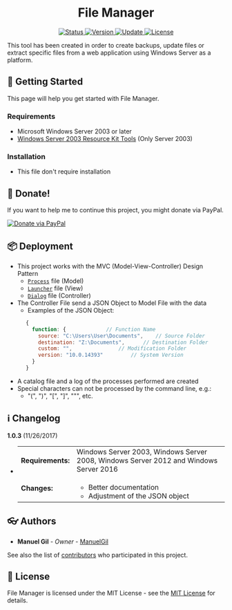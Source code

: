 <div align="center">
	<h1> File Manager </h1>
</div>

<div align="center">
	<a href="#changelog">
		<img src="https://img.shields.io/badge/stability-frozen-blue.svg" alt="Status">
	</a>
	<a href="#changelog">
		<img src="https://img.shields.io/badge/release-v1.0.3-blue.svg" alt="Version">
	</a>
	<a href="#changelog">
		<img src="https://img.shields.io/badge/update-november-yellowgreen.svg" alt="Update">
	</a>
	<a href="#license">
		<img src="https://img.shields.io/badge/license-MIT%20License-green.svg" alt="License">
	</a>
</div>

This tool has been created in order to create backups, update files or extract
 specific files from a web application using Windows Server as a platform.

<a name="started"></a>
## :traffic_light: Getting Started

This page will help you get started with File Manager.

<a name="requirements"></a>
### Requirements

  * Microsoft Windows Server 2003 or later
  * [Windows Server 2003 Resource Kit Tools](https://www.microsoft.com/en-us/download/details.aspx?id=17657)
  (Only Server 2003)

<a name="installation"></a>
### Installation

  * This file don't require installation

<a name="Donate"></a>
## :gift: Donate!

If you want to help me to continue this project, you might donate via PayPal.

<a href="https://paypal.me/ManuelFGil"><img src="https://www.paypalobjects.com/webstatic/en_US/i/btn/png/btn_donate_92x26.png" alt="Donate via PayPal"></a>

<a name="deployment"></a>
## :package: Deployment

  * This project works with the MVC (Model-View-Controller) Design Pattern
    * [`Process`](https://github.com/ManuelGil/File-Manager/blob/master/process.bat) file (Model)
    * [`Launcher`](https://github.com/ManuelGil/File-Manager/blob/master/launcher.bat) file (View)
    * [`Dialog`](https://github.com/ManuelGil/File-Manager/blob/master/dialog.vbs) file (Controller)
  * The Controller File send a JSON Object to Model File with the data
    * Examples of the JSON Object:

```js
      {
        function: {				// Function Name
          source: "C:\Users\User\Documents",	// Source Folder
          destination: "Z:\Documents",		// Destination Folder
          custom: "",				// Modification Folder
          version: "10.0.14393"			// System Version
        }
      }
```

  * A catalog file and a log of the processes performed are created
  * Special characters can not be processed by the command line, e.g.:
    * "(", ")", "[", "]", """, etc.


<a name="changelog"></a>
## :information_source: Changelog

**1.0.3** (11/26/2017)

  * <table border="0" cellpadding="4">
		<tr>
			<td><strong>
				Requirements:
			</strong></td>
			<td>
				Windows Server 2003, Windows Server 2008, Windows Server 2012
				and Windows Server 2016
			</td>
		</tr>
		<tr>
			<td>
				<strong>Changes:</strong>
			</td>
			<td>
				<ul>
					<li>
						Better documentation
					</li>
					<li>
						Adjustment of the JSON object
					</li>
				</ul>
			</td>
		</tr>
	</table>

<a name="authors"></a>
## :eyeglasses: Authors

  * **Manuel Gil** - *Owner* - [ManuelGil](https://github.com/ManuelGil) 

See also the list of [contributors](https://github.com/ManuelGil/File-Manager/contributors)
 who participated in this project.

<a name="license"></a>
## :memo: License

File Manager is licensed under the MIT License - see the
 [MIT License](https://opensource.org/licenses/MIT) for details.
